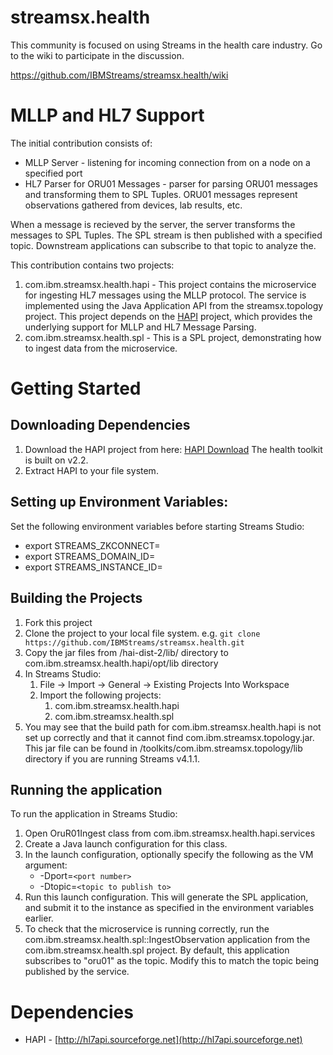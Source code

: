 # streamsx.health

This community is focused on using Streams in the health care industry.  Go to the wiki to participate in the discussion.

https://github.com/IBMStreams/streamsx.health/wiki

# MLLP and HL7 Support

The initial contribution consists of:

* MLLP Server - listening for incoming connection from on a node on a specified port
* HL7 Parser for ORU01 Messages - parser for parsing ORU01 messages and transforming them to SPL Tuples.  ORU01 messages represent observations gathered from devices, lab results, etc.

When a message is recieved by the server, the server transforms the messages to SPL Tuples.  The SPL stream is then published with a specified topic.  Downstream applications can subscribe to that topic to analyze the.

This contribution contains two projects:

1.  com.ibm.streamsx.health.hapi - This project contains the microservice for ingesting HL7 messages using the MLLP protocol.  The service is implemented using the Java Application API from the streamsx.topology project.  This project depends on the [HAPI](http://hl7api.sourceforge.net) project, which provides the underlying support for MLLP and HL7 Message Parsing.
2.  com.ibm.streamsx.health.spl - This is a SPL project, demonstrating how to ingest data from the microservice.

# Getting Started

## Downloading Dependencies

1.  Download the HAPI project from here:  [HAPI Download](https://sourceforge.net/projects/hl7api/files/hl7api/)  The health toolkit is built on v2.2.
2.  Extract HAPI to your file system.

## Setting up Environment Variables:

Set the following environment variables before starting Streams Studio:

* export STREAMS_ZKCONNECT=<zookeeper ensemble>
* export STREAMS_DOMAIN_ID=<name of the domain>
* export STREAMS_INSTANCE_ID=<name of instance to submit your job to>

## Building the Projects

1.  Fork this project
2.  Clone the project to your local file system.  e.g.  `git clone https://github.com/IBMStreams/streamsx.health.git`
3.  Copy the jar files from <HAPI Install>/hai-dist-2/lib/ directory to com.ibm.streamsx.health.hapi/opt/lib directory 
4.  In Streams Studio:
    1. File -> Import -> General -> Existing Projects Into Workspace
    2. Import the following projects:
        1.  com.ibm.streamsx.health.hapi
        2.  com.ibm.streamsx.health.spl
5.  You may see that the build path for com.ibm.streamsx.health.hapi is not set up correctly and that it cannot find com.ibm.streamsx.topology.jar.  This jar file can be found in <Streams Install>/toolkits/com.ibm.streamsx.topology/lib directory if you are running Streams v4.1.1.

## Running the application

To run the application in Streams Studio:

1.  Open OruR01Ingest class from com.ibm.streamsx.health.hapi.services
2.  Create a Java launch configuration for this class.  
3.  In the launch configuration, optionally specify the following as the VM argument:
    * -Dport=`<port number>`
    * -Dtopic=`<topic to publish to>`
4.  Run this launch configuration.  This will generate the SPL application, and submit it to the instance as specified in the environment variables earlier.
5.  To check that the microservice is running correctly, run the com.ibm.streamsx.health.spl::IngestObservation application from the com.ibm.streamsx.health.spl project.  By default, this application subscribes to "oru01" as the topic.  Modify this to match the topic being published by the service.

# Dependencies

* HAPI - [http://hl7api.sourceforge.net](http://hl7api.sourceforge.net)

